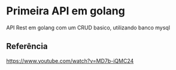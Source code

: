 
# Primeira API em golang

API Rest em golang com um CRUD basico, utilizando banco mysql


## Referência

https://www.youtube.com/watch?v=MD7b-iQMC24
